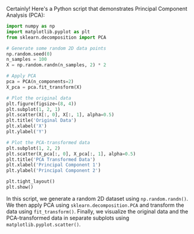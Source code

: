 Certainly! Here's a Python script that demonstrates Principal Component Analysis (PCA):

```python
import numpy as np
import matplotlib.pyplot as plt
from sklearn.decomposition import PCA

# Generate some random 2D data points
np.random.seed(0)
n_samples = 100
X = np.random.randn(n_samples, 2) * 2

# Apply PCA
pca = PCA(n_components=2)
X_pca = pca.fit_transform(X)

# Plot the original data
plt.figure(figsize=(8, 4))
plt.subplot(1, 2, 1)
plt.scatter(X[:, 0], X[:, 1], alpha=0.5)
plt.title('Original Data')
plt.xlabel('X')
plt.ylabel('Y')

# Plot the PCA-transformed data
plt.subplot(1, 2, 2)
plt.scatter(X_pca[:, 0], X_pca[:, 1], alpha=0.5)
plt.title('PCA Transformed Data')
plt.xlabel('Principal Component 1')
plt.ylabel('Principal Component 2')

plt.tight_layout()
plt.show()
```

In this script, we generate a random 2D dataset using `np.random.randn()`. We then apply PCA using `sklearn.decomposition.PCA` and transform the data using `fit_transform()`. Finally, we visualize the original data and the PCA-transformed data in separate subplots using `matplotlib.pyplot.scatter()`.